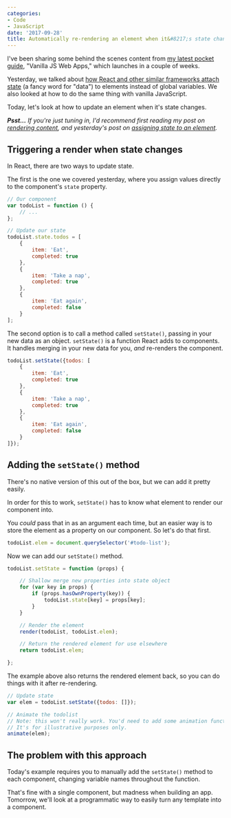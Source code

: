 ```yaml
---
categories:
- Code
- JavaScript
date: '2017-09-28'
title: Automatically re-rendering an element when it&#8217;s state changes with vanilla JavaScript
---
```


I've been sharing some behind the scenes content from [my latest pocket guide](https://gomakethings.com/guides/), "Vanilla JS Web Apps," which launches in a couple of weeks.

Yesterday, we talked about [how React and other similar frameworks attach state](https://gomakethings.com/components-state-and-vanilla-javascript/) (a fancy word for "data") to elements instead of global variables. We also looked at how to do the same thing with vanilla JavaScript.

Today, let's look at how to update an element when it's state changes.

*__Psst...__ If you're just tuning in, I'd recommend first reading my post on [rendering content](https://gomakethings.com/rendering-dynamic-and-conditional-templates-with-vanilla-javascript/), and yesterday's post on [assigning state to an element](https://gomakethings.com/components-state-and-vanilla-javascript/).*

## Triggering a render when state changes

In React, there are two ways to update state.

The first is the one we covered yesterday, where you assign values directly to the component's `state` property.

```js
// Our component
var todoList = function () {
    // ...
};

// Update our state
todoList.state.todos = [
    {
        item: 'Eat',
        completed: true
    },
    {
        item: 'Take a nap',
        completed: true
    },
    {
        item: 'Eat again',
        completed: false
    }
];
```

The second option is to call a method called `setState()`, passing in your new data as an object. `setState()` is a function React adds to components. It handles merging in your new data for you, *and* re-renders the component.

```js
todoList.setState({todos: [
    {
        item: 'Eat',
        completed: true
    },
    {
        item: 'Take a nap',
        completed: true
    },
    {
        item: 'Eat again',
        completed: false
    }
]});
```

## Adding the `setState()` method

There's no native version of this out of the box, but we can add it pretty easily.

In order for this to work, `setState()` has to know what element to render our component into.

You *could* pass that in as an argument each time, but an easier way is to store the element as a property on our component. So let's do that first.

```js
todoList.elem = document.querySelector('#todo-list');
```

Now we can add our `setState()` method.

```js
todoList.setState = function (props) {

	// Shallow merge new properties into state object
	for (var key in props) {
		if (props.hasOwnProperty(key)) {
			todoList.state[key] = props[key];
		}
	}

	// Render the element
	render(todoList, todoList.elem);

	// Return the rendered element for use elsewhere
	return todoList.elem;

};
```

The example above also returns the rendered element back, so you can do things with it after re-rendering.

```js
// Update state
var elem = todoList.setState({todos: []});

// Animate the todolist
// Note: this won't really work. You'd need to add some animation function.
// It's for illustrative purposes only.
animate(elem);
```

## The problem with this approach

Today's example requires you to manually add the `setState()` method to each component, changing variable names throughout the function.

That's fine with a single component, but madness when building an app. Tomorrow, we'll look at a programmatic way to easily turn any template into a component.